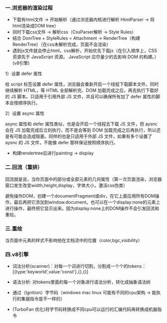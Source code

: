 ### 一.浏览器的渲染过程
* 下载有html文件 -> 开始解析（通过浏览器内核进行解析 HtmlParser -> 将html渲染成DOM tree）
* 同时下载css文件 -> 解析css（CssParser解析 -> Style Rules）
* 结合 DomTree + StyleRules = Attachment -> RenderTree（构建RenderTree）（在css未解析完成，页面不会渲染）
* 遇到js文件就会停止html，css解析，开始优先下载js（在引入顺序上，CSS 资源先于 JavaScript 资源。
JavaScript 应尽量少的去影响 DOM 的构建。）(v8引擎)


1）设置 defer 属性

给 script 标签设置 defer 属性，浏览器会重新开启一个线程下载脚本文件，同时继续解析 HTML，等 HTML 全部解析完、DOM 加载完成之后，再去执行下载好的 JS 脚本。只适用于引用外部 JS 文件，并且可以确保所有加了 defer 属性的脚本会按顺序执行。

2）设置 async 属性

async 属性和 defer 属性类似，也是会开启一个线程去下载 JS 文件，但 aysnc 会在 JS 加载完成后立刻执行，而不是会等到 DOM 加载完成之后再执行，所以还是有可能会造成阻塞。同样的也是只适用于外部 JS 文件，如果有多个设置了 aysnc 的 JS 文件，不能像 defer 那样保证按照顺序执行。 

* 构建rendertree后进行painting -> display


### 二.回流（重排）
回流就是说，当你页面中的部分或全部元素的几何属性（第一次页面渲染，浏览器窗口发生改变width,height,display，字体大小，激活css伪类）

避免操作DOM，创建一个documentFragment或div，在它上面应用所有DOM操作，最后再把它添加到window.document。也可以在一个display:none的元素上进行操作，最终把它显示出来。因为display:none上的DOM操作不会引发回流和重绘。



### 三.重绘
当页面中元素的样式不影响他在文档流中的位置（color,bgc,visibility）





### 四.v8引擎

* 词法分析(scanner)：对每一个词进行切割，分割成一个个的tokens：[{type:'keyworld',value:'const'},{},{}]
* 语法分析: 对tokens里面的每一个对象进行语法分析，转化成抽象语法树

* 通过（Ignition）字节码（windows mac linux 可能有不同的cpu架构 -> 能执行的集器指令是不一样的）

* (TurboFan 优化)将字节码转换成不同cpu可以运行的汇编代码再转换成机器指令







